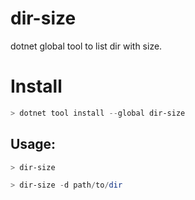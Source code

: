 # dir-size
dotnet global tool to list dir with size.

# Install

```powershell
> dotnet tool install --global dir-size
```

## Usage:

```powershell
> dir-size
```

```powershell
> dir-size -d path/to/dir
```
